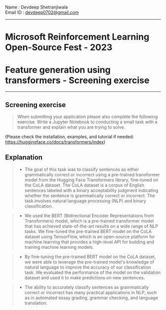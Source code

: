 Name : Devdeep Shetranjiwala <br>
Email ID : devdeep0702@gmail.com 

****

# Microsoft Reinforcement Learning Open-Source Fest - 2023
# Feature generation using transformers - Screening exercise

---

## Screening exercise
> When submitting your application please also complete the following exercise.
Write a Jupyter Notebook to conducting a small task with a transformer and explain what you are trying to solve.

(Please check the installation, examples, and tutorial if needed: https://huggingface.co/docs/transformers/index)

## Explanation

> * The goal of this task was to classify sentences as either grammatically correct or incorrect using a pre-trained transformer model from the Hugging Face Transformers library, fine-tuned on the CoLA dataset. The CoLA dataset is a corpus of English sentences labeled with a binary acceptability judgment indicating whether the sentence is grammatically correct or incorrect. The task involves natural language processing (NLP) and binary classification.

> * We used the BERT (Bidirectional Encoder Representations from Transformers) model, which is a pre-trained transformer model that has achieved state-of-the-art results on a wide range of NLP tasks. We fine-tuned the pre-trained BERT model on the CoLA dataset using TensorFlow, which is an open-source platform for machine learning that provides a high-level API for building and training machine learning models.

> * By fine-tuning the pre-trained BERT model on the CoLA dataset, we were able to leverage the pre-trained model's knowledge of natural language to improve the accuracy of our classification task. We evaluated the performance of the model on the validation dataset and used it to make predictions on new sentences.

> * The ability to accurately classify sentences as grammatically correct or incorrect has many practical applications in NLP, such as in automated essay grading, grammar checking, and language translation.

